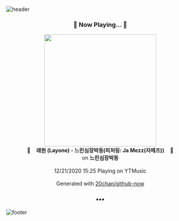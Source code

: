 ![header](https://capsule-render.vercel.app/api?type=wave&height=170&section=header&text=Hi.%20I'm%20SHIFT&fontColor=090707&fontAlignX=45&fontAlignY=65&fontSize=100)

<h3 align="center">🎵 Now Playing... 🎵</h3>
<p align="center">
  <a href="https://music.youtube.com/channel/UCTZm5Qd4-nqUjYTAEnj645Q">
    <img width="300" src="https://lh3.googleusercontent.com/LkR1y6LIT43i7V_VCySP5RIfD36PBO-C7PbHqBt4HYvz0MrG9PtSqiaTQOuABytkr70WOxn4tarXiNXo">
  </a>
  <br>
  🎵&nbsp&nbsp&nbsp <b>래원 (Layone) - 느린심장박동(피처링: Ja Mezz(자메즈))</b> &nbsp&nbsp&nbsp🎵
  <br>
  on <b>느린심장박동</b>
  
  <br />
  <br />
  12/21/2020 15:25 Playing on YTMusic
  <br />
  <br />
  Generated with <a href="https://github.com/20chan/github-now">20chan/github-now</a>
</p>

<h3 align="center">•••</h3>

![footer](https://capsule-render.vercel.app/api?type=wave&height=150&section=footer)
